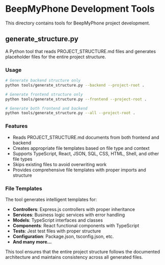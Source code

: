 # BeepMyPhone Development Tools

This directory contains tools for BeepMyPhone project development.

## generate_structure.py

A Python tool that reads PROJECT_STRUCTURE.md files and generates placeholder files for the entire project structure.

### Usage

```bash
# Generate backend structure only
python tools/generate_structure.py --backend --project-root .

# Generate frontend structure only  
python tools/generate_structure.py --frontend --project-root .

# Generate both frontend and backend
python tools/generate_structure.py --all --project-root .
```

### Features

- Reads PROJECT_STRUCTURE.md documents from both frontend and backend
- Creates appropriate file templates based on file type and context
- Supports TypeScript, React, JSON, SQL, CSS, HTML, Shell, and other file types
- Skips existing files to avoid overwriting work
- Provides comprehensive file templates with proper imports and structure

### File Templates

The tool generates intelligent templates for:
- **Controllers**: Express.js controllers with proper inheritance
- **Services**: Business logic services with error handling
- **Models**: TypeScript interfaces and classes
- **Components**: React functional components with TypeScript
- **Tests**: Jest test files with proper structure
- **Configuration**: Package.json, tsconfig.json, etc.
- **And many more...**

This tool ensures that the entire project structure follows the documented architecture and maintains consistency across all generated files.